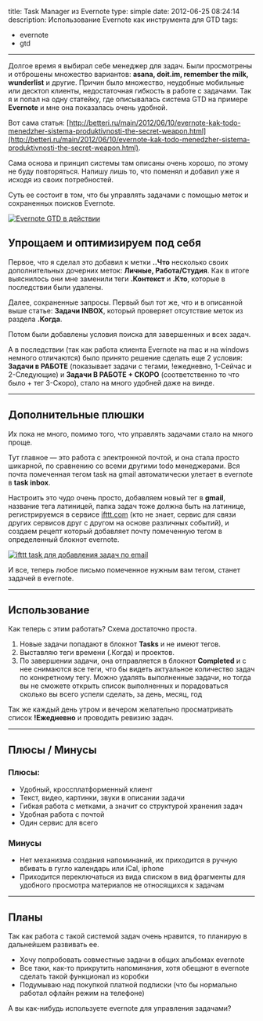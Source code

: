 title: Task Manager из Evernote
type: simple
date: 2012-06-25 08:24:14
description: Использование Evernote как инструмента для GTD
tags:
- evernote
- gtd
---

Долгое время я выбирал себе менеджер для задач. Были просмотрены и отброшены множество вариантов: **asana, doit.im, remember the milk, wunderlist** и другие. Причин было множество, неудобные мобильные или десктоп клиенты, недостаточная гибкость в работе с задачами. Так я и попал на одну статейку, где описывалась система GTD на примере **Evernote** и мне она показалась очень удобной.

Вот сама статья: [http://betteri.ru/main/2012/06/10/evernote-kak-todo-menedzher-sistema-produktivnosti-the-secret-weapon.html](http://betteri.ru/main/2012/06/10/evernote-kak-todo-menedzher-sistema-produktivnosti-the-secret-weapon.html).

Сама основа и принцип системы там описаны очень хорошо, по этому не буду повторяться. Напишу лишь то, что поменял и добавил уже я исходя из своих потребностей.

Суть ее состоит в том, что бы управлять задачами с помощью меток и сохраненных поисков Evernote.

<section class="img"><a class="lightbox-target"
        href="{% asset_path 'evernote_gtd_complete_view.jpg' %}"
        data-size="700x335"
        data-desc="Evernote GTD в действии"><img src="{% asset_path 'evernote_gtd_complete_view.jpg' %}" alt="Evernote GTD в действии"></a></section>

## Упрощаем и оптимизируем под себя

Первое, что я сделал это добавил к метки **..Что** несколько своих дополнительных дочерних меток: **Личные, Работа/Студия**. Как в итоге выяснилось они мне заменили теги **.Контекст** и **.Кто**, которые в последствии были удалены.

Далее, сохраненные запросы. Первый был тот же, что и в описанной выше статье: **Задачи INBOX**, который проверяет отсутствие меток из раздела **.Когда**.

Потом были добавлены условия поиска для завершенных и всех задач.

А в последствии (так как работа клиента Evernote на mac и на windows немного отличаются) было принято решение сделать еще 2 условия: **Задачи в РАБОТЕ** (показывает задачи с тегами, !ежедневно, 1-Сейчас и 2-Следующие) и **Задачи В РАБОТЕ + СКОРО** (соответственно то что было + тег 3-Скоро), стало на много удобней даже на винде.

---------------------------

## Дополнительные плюшки

Их пока не много, помимо того, что управлять задачами стало на много проще.

Тут главное — это работа с электронной почтой, и она стала просто шикарной, по сравнению со всеми другими todo менеджерами.  Вся почта помеченная тегом task на gmail автоматически улетает в evernote в **task inbox**.

Настроить это чудо очень просто, добавляем новый тег в **gmail**, название тега латиницей, папка задач тоже должна быть на латинице, регистрируемся в сервисе [ifttt.com](http://ifttt.com) (кто не знает, сервис для связи других сервисов друг с другом на основе различных событий), и создаем рецепт который добавляет почту помеченную тегом в определенный блокнот evernote.

<section class="img"><a class="lightbox-target"
       href="{% asset_path 'evernote_gtd_ifttt_task.jpg' %}"
       data-size="1920x1200"
       data-desc="ifttt task для добавления задач по email"><img src="{% asset_path 'evernote_gtd_ifttt_task.jpg' %}" alt="ifttt task для добавления задач по email"></a></section>

И все, теперь любое письмо помеченное нужным вам тегом, станет задачей в evernote.

---------------------------------

## Использование

Как теперь с этим работать? Схема достаточно проста.

1. Новые задачи попадают в блокнот **Tasks** и не имеют тегов.
2. Выставляю теги времени (.Когда) и проектов.
3. По завершении задачи, она отправляется в блокнот **Completed** и с нее снимаются все теги, что бы видеть актуальное количество задач по конкретному тегу. Можно удалять выполненные задачи, но тогда вы не сможете открыть список выполненных и порадоваться сколько вы всего успели сделать, за день, месяц, год

Так же каждый день утром и вечером желательно просматривать список **!Ежедневно** и проводить ревизию задач.

-----------------------------------

## Плюсы / Минусы
### Плюсы:

* Удобный, кроссплатформенный клиент
* Текст, видео, картинки, звуки в описании задачи
* Гибкая работа с метками, а значит со структурой хранения задач
* Удобная работа с почтой
* Один сервис для всего

### Минусы

* Нет механизма создания напоминаний, их приходится в ручную вбивать в гугло календарь или iCal, iphone
* Приходится переключаться из вида списком в вид фрагменты для удобного просмотра материалов не относящихся к задачам

-----------------------------------

## Планы

Так как работа с такой системой задач очень нравится, то планирую в дальнейшем развивать ее.

* Хочу попробовать совместные задачи в общих альбомах evernote
* Все таки, как-то прикрутить напоминания, хотя обещают в evernote сделать такой функционал из коробки
* Подумываю над покупкой платной подписки (что бы нормально работал офлайн режим на телефоне)

<p class="-notice">А вы как-нибудь используете evernote для управления задачами?</p>
